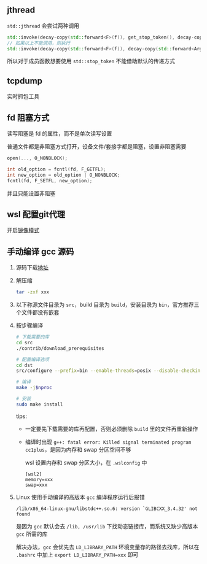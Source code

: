 ## jthread

`std::jthread` 会尝试两种调用

```cpp
std::invoke(decay-copy(std::forward<F>(f)), get_stop_token(), decay-copy(std::forward<Args>(args))...)
// 如果以上不能调用，则执行
std::invoke(decay-copy(std::forward<F>(f)), decay-copy(std::forward<Args>(args))...)
```

所以对于成员函数想要使用 `std::stop_token` 不能借助默认的传递方式

## tcpdump

实时抓包工具

## fd 阻塞方式

读写阻塞是 fd 的属性，而不是单次读写设置

普通文件都是非阻塞方式打开，设备文件/套接字都是阻塞，设置非阻塞需要

```c
open(..., O_NONBLOCK);

int old_option = fcntl(fd, F_GETFL);
int new_option = old_option | O_NONBLOCK;
fcntl(fd, F_SETFL, new_option);
```

并且只能设置非阻塞

## wsl 配置git代理

开启[镜像模式](https://learn.microsoft.com/zh-cn/windows/wsl/networking#mirrored-mode-networking)

## 手动编译 gcc 源码

1. 源码下载[地址](https://ftp.gnu.org/gnu/gcc/)
2. 解压缩

    ```sh
    tar -zxf xxx
    ```

3. 以下称源文件目录为 `src`，build 目录为 `build`，安装目录为 `bin`，官方推荐三个文件都没有嵌套
4. 按步骤编译

    ```sh
    # 下载需要的库
    cd src
    ./contrib/download_prerequisites
    
    # 配置编译选项
    cd dst
    src/configure --prefix=bin --enable-threads=posix --disable-checking --enable--long-long --with-system-zlib --enable-languages=c,c++ --disable-multilib

    # 编译
    make -j$nproc

    # 安装
    sudo make install
    ```

    tips:
    - 一定要先下载需要的库再配置，否则必须删除 `build` 里的文件再重新操作
    - 编译时出现 `g++: fatal error: Killed signal terminated program cc1plus`，是因为内存和 swap 分区空间不够

        wsl 设置内存和 swap 分区大小，在 `.wslconfig` 中

        ```
        [wsl2]
        memory=xxx
        swap=xxx
        ```

5. Linux 使用手动编译的高版本 `gcc` 编译程序运行后报错 

    ```
    /lib/x86_64-linux-gnu/libstdc++.so.6: version `GLIBCXX_3.4.32' not found
    ```

    是因为 `gcc` 默认会去 `/lib, /usr/lib` 下找动态链接库，而系统又缺少高版本 `gcc` 所需的库

    解决办法，`gcc` 会优先去 `LD_LIBRARY_PATH` 环境变量存的路径去找库，所以在 `.bashrc` 中加上 `export LD_LIBRARY_PATH=xxx` 即可